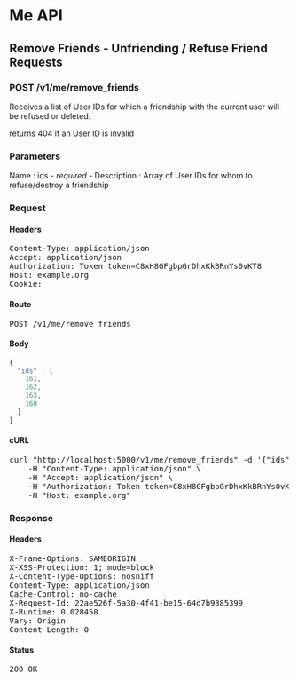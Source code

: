 # Me API

## Remove Friends - Unfriending / Refuse Friend Requests

### POST /v1/me/remove_friends

Receives a list of User IDs for which a friendship with the current user will be refused or deleted.

returns 404 if an User ID is invalid

### Parameters

Name : ids *- required -*
Description : Array of User IDs for whom to refuse/destroy a friendship

### Request

#### Headers

<pre>Content-Type: application/json
Accept: application/json
Authorization: Token token=C8xH8GFgbpGrDhxKkBRnYs0vKT8
Host: example.org
Cookie: </pre>

#### Route

<pre>POST /v1/me/remove_friends</pre>

#### Body
```javascript
{
  "ids" : [
    161,
    162,
    163,
    160
  ]
}
```


#### cURL

<pre class="request">curl &quot;http://localhost:5000/v1/me/remove_friends&quot; -d &#39;{&quot;ids&quot;:[161,162,163,160]}&#39; -X POST \
	-H &quot;Content-Type: application/json&quot; \
	-H &quot;Accept: application/json&quot; \
	-H &quot;Authorization: Token token=C8xH8GFgbpGrDhxKkBRnYs0vKT8&quot; \
	-H &quot;Host: example.org&quot;</pre>

### Response

#### Headers

<pre>X-Frame-Options: SAMEORIGIN
X-XSS-Protection: 1; mode=block
X-Content-Type-Options: nosniff
Content-Type: application/json
Cache-Control: no-cache
X-Request-Id: 22ae526f-5a30-4f41-be15-64d7b9385399
X-Runtime: 0.028458
Vary: Origin
Content-Length: 0</pre>

#### Status

<pre>200 OK</pre>

